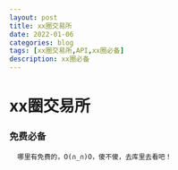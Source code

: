 ```yaml
---
layout: post
title: xx圈交易所
date: 2022-01-06
categories: blog
tags: [xx圈交易所,API,xx圈必备]
description: xx圈必备
---
```



# xx圈交易所

### 免费必备
  ```命令行说明
    哪里有免费的，O(∩_∩)O，傻不傻，去库里去看吧！
  ```  